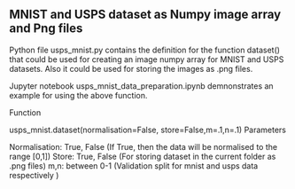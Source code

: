 MNIST and USPS dataset as Numpy image array and Png files
---------------------------------------------------------

Python file usps_mnist.py contains the definition for the function dataset() that could be used for creating an image numpy array for MNIST and USPS datasets.
Also it could be used for storing the images as .png files.

Jupyter notebook usps_mnist_data_preparation.ipynb demnonstrates an example for using the above function. 

Function

usps_mnist.dataset(normalisation=False, store=False,m=.1,n=.1)
Parameters

Normalisation: True, False (If True, then the data will be normalised to the range [0,1])
Store: True, False (For storing dataset in the current folder as .png files)
m,n: between 0-1 (Validation split for mnist and usps data respectively )


